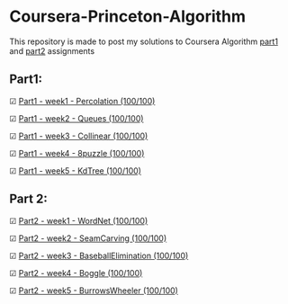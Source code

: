 # Coursera-Princeton-Algorithm

This repository is made to post my solutions to Coursera Algorithm [part1](https://www.coursera.org/learn/algorithms-part1) and [part2](https://www.coursera.org/learn/algorithms-part2) assignments

## Part1:

&#9745; [Part1 - week1 - Percolation (100/100)](./Percolation/)

&#9745; [Part1 - week2 - Queues (100/100)](./Queues/)

&#9745; [Part1 - week3 - Collinear (100/100)](./Collinear/)

&#9745; [Part1 - week4 - 8puzzle (100/100)](./8puzzle/)

&#9745; [Part1 - week5 - KdTree (100/100)](./KdTree/)



## Part 2:

&#9745; [Part2 - week1 - WordNet (100/100)](./WordNet/)

&#9745; [Part2 - week2 - SeamCarving (100/100)](./SeamCarving/)

&#9745; [Part2 - week3 - BaseballElimination (100/100)](./BaseballElimination/)

&#9745; [Part2 - week4 - Boggle (100/100)](./Boggle/)

&#9745; [Part2 - week5 - BurrowsWheeler (100/100)](./BurrowsWheeler/)